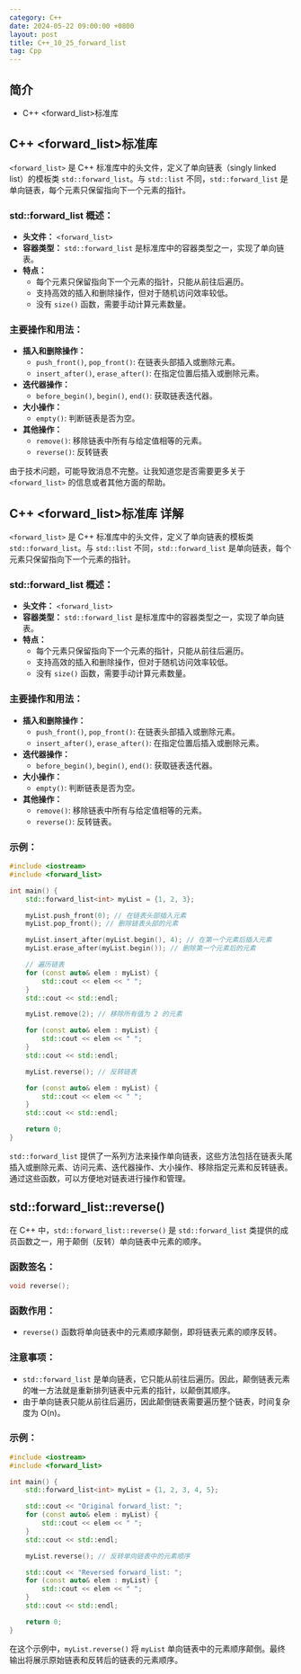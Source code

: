 ```yaml
---
category: C++
date: 2024-05-22 09:00:00 +0800
layout: post
title: C++_10_25_forward_list
tag: Cpp
---
```

## 简介

+ C++ <forward_list>标准库

## C++ <forward_list>标准库

`<forward_list>` 是 C++ 标准库中的头文件，定义了单向链表（singly linked list）的模板类 `std::forward_list`。与 `std::list` 不同，`std::forward_list` 是单向链表，每个元素只保留指向下一个元素的指针。

### std::forward_list 概述：
- **头文件：** `<forward_list>`
- **容器类型：** `std::forward_list` 是标准库中的容器类型之一，实现了单向链表。
- **特点：**
  - 每个元素只保留指向下一个元素的指针，只能从前往后遍历。
  - 支持高效的插入和删除操作，但对于随机访问效率较低。
  - 没有 `size()` 函数，需要手动计算元素数量。

### 主要操作和用法：
- **插入和删除操作：**
  - `push_front()`, `pop_front()`: 在链表头部插入或删除元素。
  - `insert_after()`, `erase_after()`: 在指定位置后插入或删除元素。
- **迭代器操作：**
  - `before_begin()`, `begin()`, `end()`: 获取链表迭代器。
- **大小操作：**
  - `empty()`: 判断链表是否为空。
- **其他操作：**
  - `remove()`: 移除链表中所有与给定值相等的元素。
  - `reverse()`: 反转链表

由于技术问题，可能导致消息不完整。让我知道您是否需要更多关于 `<forward_list>` 的信息或者其他方面的帮助。

## C++ <forward_list>标准库 详解

`<forward_list>` 是 C++ 标准库中的头文件，定义了单向链表的模板类 `std::forward_list`。与 `std::list` 不同，`std::forward_list` 是单向链表，每个元素只保留指向下一个元素的指针。

### std::forward_list 概述：
- **头文件：** `<forward_list>`
- **容器类型：** `std::forward_list` 是标准库中的容器类型之一，实现了单向链表。
- **特点：**
  - 每个元素只保留指向下一个元素的指针，只能从前往后遍历。
  - 支持高效的插入和删除操作，但对于随机访问效率较低。
  - 没有 `size()` 函数，需要手动计算元素数量。

### 主要操作和用法：
- **插入和删除操作：**
  - `push_front()`, `pop_front()`: 在链表头部插入或删除元素。
  - `insert_after()`, `erase_after()`: 在指定位置后插入或删除元素。
- **迭代器操作：**
  - `before_begin()`, `begin()`, `end()`: 获取链表迭代器。
- **大小操作：**
  - `empty()`: 判断链表是否为空。
- **其他操作：**
  - `remove()`: 移除链表中所有与给定值相等的元素。
  - `reverse()`: 反转链表。

### 示例：
```cpp
#include <iostream>
#include <forward_list>

int main() {
    std::forward_list<int> myList = {1, 2, 3};

    myList.push_front(0); // 在链表头部插入元素
    myList.pop_front(); // 删除链表头部的元素

    myList.insert_after(myList.begin(), 4); // 在第一个元素后插入元素
    myList.erase_after(myList.begin()); // 删除第一个元素后的元素

    // 遍历链表
    for (const auto& elem : myList) {
        std::cout << elem << " ";
    }
    std::cout << std::endl;

    myList.remove(2); // 移除所有值为 2 的元素

    for (const auto& elem : myList) {
        std::cout << elem << " ";
    }
    std::cout << std::endl;

    myList.reverse(); // 反转链表

    for (const auto& elem : myList) {
        std::cout << elem << " ";
    }
    std::cout << std::endl;

    return 0;
}
```

`std::forward_list` 提供了一系列方法来操作单向链表，这些方法包括在链表头尾插入或删除元素、访问元素、迭代器操作、大小操作、移除指定元素和反转链表。通过这些函数，可以方便地对链表进行操作和管理。

## std::forward_list::reverse()

在 C++ 中，`std::forward_list::reverse()` 是 `std::forward_list` 类提供的成员函数之一，用于颠倒（反转）单向链表中元素的顺序。

### 函数签名：
```cpp
void reverse();
```

### 函数作用：
- `reverse()` 函数将单向链表中的元素顺序颠倒，即将链表元素的顺序反转。

### 注意事项：
- `std::forward_list` 是单向链表，它只能从前往后遍历。因此，颠倒链表元素的唯一方法就是重新排列链表中元素的指针，以颠倒其顺序。
- 由于单向链表只能从前往后遍历，因此颠倒链表需要遍历整个链表，时间复杂度为 O(n)。

### 示例：
```cpp
#include <iostream>
#include <forward_list>

int main() {
    std::forward_list<int> myList = {1, 2, 3, 4, 5};

    std::cout << "Original forward_list: ";
    for (const auto& elem : myList) {
        std::cout << elem << " ";
    }
    std::cout << std::endl;

    myList.reverse(); // 反转单向链表中的元素顺序

    std::cout << "Reversed forward_list: ";
    for (const auto& elem : myList) {
        std::cout << elem << " ";
    }
    std::cout << std::endl;

    return 0;
}
```

在这个示例中，`myList.reverse()` 将 `myList` 单向链表中的元素顺序颠倒。最终输出将展示原始链表和反转后的链表的元素顺序。